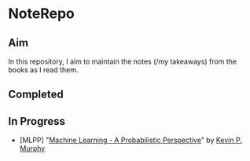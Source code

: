 # NoteRepo

## Aim

In this repository, I aim to maintain the notes (/my takeaways) from the books as I read them.

## Completed



## In Progress

- [MLPP]  "[Machine Learning - A Probabilistic Perspective](https://doc.lagout.org/science/Artificial%20Intelligence/Machine%20learning/Machine%20Learning_%20A%20Probabilistic%20Perspective%20%5BMurphy%202012-08-24%5D.pdf)" by [Kevin P. Murphy](https://www.cs.ubc.ca/~murphyk/)

